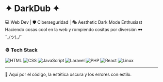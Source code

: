 # ✦ DarkDub ✦

💻 Web Dev | 🛡️ Ciberseguridad | 🎭 Aesthetic Dark Mode Enthusiast  
Haciendo cosas cool en la web y rompiendo cositas por diversión 🕶️  
¯\_(ツ)_/¯

### ⚙️ Tech Stack

![HTML](https://img.shields.io/badge/HTML5-E34F26?style=flat&logo=html5&logoColor=white)
![CSS](https://img.shields.io/badge/CSS3-1572B6?style=flat&logo=css3&logoColor=white)
![JavaScript](https://img.shields.io/badge/JavaScript-F7DF1E?style=flat&logo=javascript&logoColor=black)
![Laravel](https://img.shields.io/badge/Laravel-FF2D20?style=flat&logo=laravel&logoColor=white)
![PHP](https://img.shields.io/badge/PHP-777BB4?style=flat&logo=php&logoColor=white)
![React](https://img.shields.io/badge/React-20232A?style=flat&logo=react&logoColor=61DAFB)
![Linux](https://img.shields.io/badge/Linux-FCC624?style=flat&logo=linux&logoColor=black)

---

🦇 Aquí por el código, la estética oscura y los errores con estilo.
